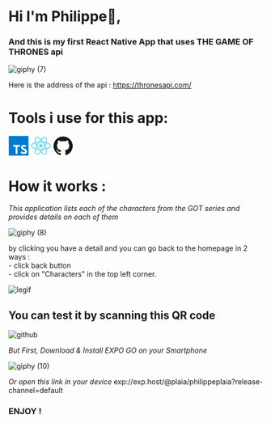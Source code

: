 <!--
**CMC59/CMC59** is a ✨ _special_ ✨ repository because its `README.md` (this file) appears on your GitHub profile.

Here are some ideas to get you started:

- 🔭 I’m currently working on ...
- 🌱 I’m currently learning ...
- 👯 I’m looking to collaborate on ...
- 🤔 I’m looking for help with ...
- 💬 Ask me about ...
- 📫 How to reach me: ...
- 😄 Pronouns: ...
- ⚡ Fun fact: ...
-->
<h1>Hi  I'm Philippe👋,</h1>
<h3>And this is my first React Native App that uses THE GAME OF THRONES api</h3>

![giphy (7)](https://user-images.githubusercontent.com/76819554/219960283-25ff3c0d-7913-4382-ac8a-b97c19771d69.gif)

Here is the address of the api : https://thronesapi.com/

<h1>Tools i use for this app:</h1>
<p align="left">

  <img src="https://raw.githubusercontent.com/devicons/devicon/master/icons/typescript/typescript-original.svg" alt="typescript" width="40" height="40"/>
  <img src="https://raw.githubusercontent.com/devicons/devicon/master/icons/react/react-original.svg" alt="react" width="40" height="40"/>
  <img src="https://raw.githubusercontent.com/devicons/devicon/master/icons/github/github-original.svg" alt="github" width="40" height="40"/>
</p>

<h1>How it works :</h1>
<i>This application lists each of the characters from the GOT series and provides details on each of them</i>

![giphy (8)](https://user-images.githubusercontent.com/76819554/219960738-a903603b-a19f-425a-8010-05994fbbf5a0.gif)


<p>by clicking you have a detail and
you can go back to the homepage in 2 ways : <br>
- click back button <br>
- click on "Characters" in the top left corner.</p>

![legif](https://user-images.githubusercontent.com/76819554/219960781-db41bdaf-80e5-4908-a76d-e62e4f2a416a.gif)




## You can test it by scanning this QR code

 <img src="https://user-images.githubusercontent.com/76819554/219960910-377159a8-3002-409f-bfaf-8fd0934b223e.svg" alt="github" width="340" height="340"/>
 
<i>But First, Download & Install EXPO GO on your Smartphone</i>


![giphy (10)](https://user-images.githubusercontent.com/76819554/219961668-876dec7a-4d14-4136-8187-dda64bc83695.gif)

<i>Or open this link in your device</i>
exp://exp.host/@plaia/philippeplaia?release-channel=default

### ENJOY !
